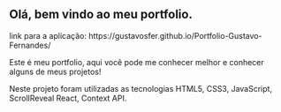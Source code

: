 ## Olá, bem vindo ao meu portfolio.

<p>
  link para a aplicação: https://gustavosfer.github.io/Portfolio-Gustavo-Fernandes/
</p>

Este é meu portfolio, aqui você pode me conhecer melhor e conhecer alguns de meus projetos!

Neste projeto foram utilizadas as tecnologias HTML5, CSS3, JavaScript, ScrollReveal  React, Context API.
